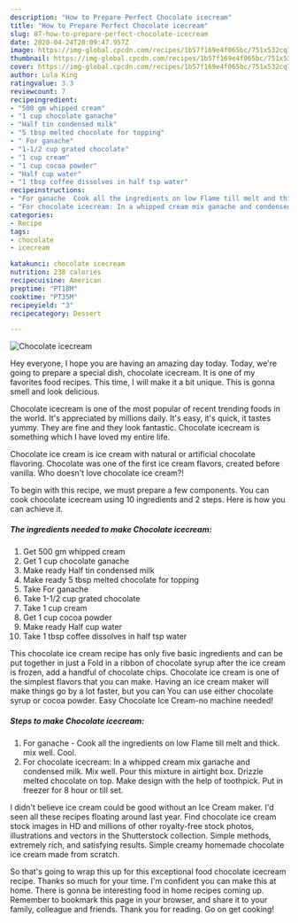 ```yaml
---
description: "How to Prepare Perfect Chocolate icecream"
title: "How to Prepare Perfect Chocolate icecream"
slug: 87-how-to-prepare-perfect-chocolate-icecream
date: 2020-04-24T20:09:47.957Z
image: https://img-global.cpcdn.com/recipes/1b57f169e4f065bc/751x532cq70/chocolate-icecream-recipe-main-photo.jpg
thumbnail: https://img-global.cpcdn.com/recipes/1b57f169e4f065bc/751x532cq70/chocolate-icecream-recipe-main-photo.jpg
cover: https://img-global.cpcdn.com/recipes/1b57f169e4f065bc/751x532cq70/chocolate-icecream-recipe-main-photo.jpg
author: Lula King
ratingvalue: 3.3
reviewcount: 7
recipeingredient:
- "500 gm whipped cream"
- "1 cup chocolate ganache"
- "Half tin condensed milk"
- "5 tbsp melted chocolate for topping"
- " For ganache"
- "1-1/2 cup grated chocolate"
- "1 cup cream"
- "1 cup cocoa powder"
- "Half cup water"
- "1 tbsp coffee dissolves in half tsp water"
recipeinstructions:
- "For ganache  Cook all the ingredients on low Flame till melt and thick. mix well. Cool."
- "For chocolate icecream: In a whipped cream mix ganache and condensed milk. Mix well. Pour this mixture in airtight box. Drizzle melted chocolate on top. Make design with the help of toothpick. Put in freezer for 8 hour or till set."
categories:
- Recipe
tags:
- chocolate
- icecream

katakunci: chocolate icecream 
nutrition: 238 calories
recipecuisine: American
preptime: "PT18M"
cooktime: "PT35M"
recipeyield: "3"
recipecategory: Dessert

---
```



![Chocolate icecream](https://img-global.cpcdn.com/recipes/1b57f169e4f065bc/751x532cq70/chocolate-icecream-recipe-main-photo.jpg)

Hey everyone, I hope you are having an amazing day today. Today, we're going to prepare a special dish, chocolate icecream. It is one of my favorites food recipes. This time, I will make it a bit unique. This is gonna smell and look delicious.

Chocolate icecream is one of the most popular of recent trending foods in the world. It's appreciated by millions daily. It's easy, it's quick, it tastes yummy. They are fine and they look fantastic. Chocolate icecream is something which I have loved my entire life.

Chocolate ice cream is ice cream with natural or artificial chocolate flavoring. Chocolate was one of the first ice cream flavors, created before vanilla. Who doesn&#39;t love chocolate ice cream?!


To begin with this recipe, we must prepare a few components. You can cook chocolate icecream using 10 ingredients and 2 steps. Here is how you can achieve it.

<!--inarticleads1-->

##### The ingredients needed to make Chocolate icecream:

1. Get 500 gm whipped cream
1. Get 1 cup chocolate ganache
1. Make ready Half tin condensed milk
1. Make ready 5 tbsp melted chocolate for topping
1. Take  For ganache
1. Take 1-1/2 cup grated chocolate
1. Take 1 cup cream
1. Get 1 cup cocoa powder
1. Make ready Half cup water
1. Take 1 tbsp coffee dissolves in half tsp water


This chocolate ice cream recipe has only five basic ingredients and can be put together in just a Fold in a ribbon of chocolate syrup after the ice cream is frozen, add a handful of chocolate chips. Chocolate ice cream is one of the simplest flavors that you can make. Having an ice cream maker will make things go by a lot faster, but you can You can use either chocolate syrup or cocoa powder. Easy Chocolate Ice Cream-no machine needed! 

<!--inarticleads2-->

##### Steps to make Chocolate icecream:

1. For ganache  - Cook all the ingredients on low Flame till melt and thick. mix well. Cool.
1. For chocolate icecream: In a whipped cream mix ganache and condensed milk. Mix well. Pour this mixture in airtight box. Drizzle melted chocolate on top. Make design with the help of toothpick. Put in freezer for 8 hour or till set.


I didn&#39;t believe ice cream could be good without an Ice Cream maker. I&#39;d seen all these recipes floating around last year. Find chocolate ice cream stock images in HD and millions of other royalty-free stock photos, illustrations and vectors in the Shutterstock collection. Simple methods, extremely rich, and satisfying results. Simple creamy homemade chocolate ice cream made from scratch. 

So that's going to wrap this up for this exceptional food chocolate icecream recipe. Thanks so much for your time. I'm confident you can make this at home. There is gonna be interesting food in home recipes coming up. Remember to bookmark this page in your browser, and share it to your family, colleague and friends. Thank you for reading. Go on get cooking!
